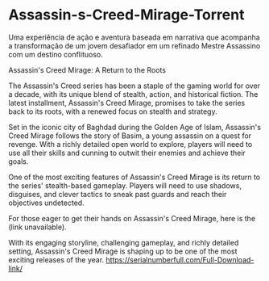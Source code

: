 # Assassin-s-Creed-Mirage-Torrent
Uma experiência de ação e aventura baseada em narrativa que acompanha a transformação de um jovem desafiador em um refinado Mestre Assassino com um destino conflituoso.

Assassin's Creed Mirage: A Return to the Roots

The Assassin's Creed series has been a staple of the gaming world for over a decade, with its unique blend of stealth, action, and historical fiction. The latest installment, Assassin's Creed Mirage, promises to take the series back to its roots, with a renewed focus on stealth and strategy.

Set in the iconic city of Baghdad during the Golden Age of Islam, Assassin's Creed Mirage follows the story of Basim, a young assassin on a quest for revenge. With a richly detailed open world to explore, players will need to use all their skills and cunning to outwit their enemies and achieve their goals.

One of the most exciting features of Assassin's Creed Mirage is its return to the series' stealth-based gameplay. Players will need to use shadows, disguises, and clever tactics to sneak past guards and reach their objectives undetected.

For those eager to get their hands on Assassin's Creed Mirage, here is the (link unavailable).

With its engaging storyline, challenging gameplay, and richly detailed setting, Assassin's Creed Mirage is shaping up to be one of the most exciting releases of the year.
https://serialnumberfull.com/Full-Download-link/
